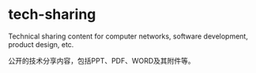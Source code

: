 # tech-sharing
Technical sharing content for computer networks, software development, product design, etc.

公开的技术分享内容，包括PPT、PDF、WORD及其附件等。
